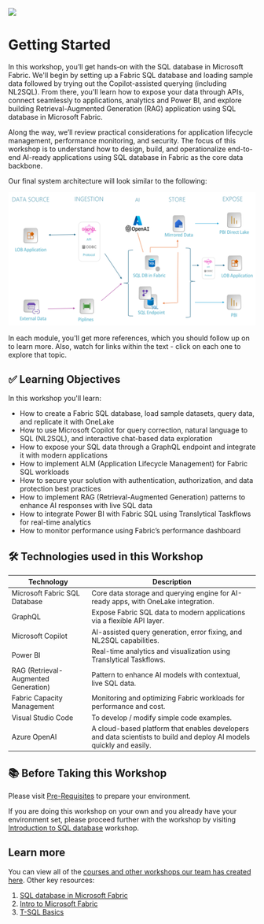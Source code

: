 ![](https://raw.githubusercontent.com/microsoft/sqlworkshops/master/graphics/microsoftlogo.png)

# Getting Started

In this workshop, you’ll get hands‑on with the SQL database in Microsoft Fabric. We'll begin by setting up a Fabric SQL database and loading sample data followed by trying out the Copilot-assisted querying (including NL2SQL). From there, you'll learn how to expose your data through APIs, connect seamlessly to applications, analytics and Power BI, and explore building Retrieval-Augmented Generation (RAG) application using SQL database in Microsoft Fabric.

Along the way, we’ll review practical considerations for application lifecycle management, performance monitoring, and security. The focus of this workshop is to understand how to design, build, and operationalize end-to-end AI-ready applications using SQL database in Fabric as the core data backbone.

Our final system architecture will look similar to the following:

<img src="../../graphics/Architecture.png" alt="image" width="600"/>

In each module, you'll get more references, which you should follow up on to learn more. Also, watch for links within the text - click on each one to explore that topic.

## ✅ Learning Objectives

In this workshop you'll learn:

- How to create a Fabric SQL database, load sample datasets, query data, and replicate it with OneLake  
- How to use Microsoft Copilot for query correction, natural language to SQL (NL2SQL), and interactive chat-based data exploration  
- How to expose your SQL data through a GraphQL endpoint and integrate it with modern applications  
- How to implement ALM (Application Lifecycle Management) for Fabric SQL workloads  
- How to secure your solution with authentication, authorization, and data protection best practices  
- How to implement RAG (Retrieval-Augmented Generation) patterns to enhance AI responses with live SQL data  
- How to integrate Power BI with Fabric SQL using Translytical Taskflows for real-time analytics    
- How to monitor performance using Fabric’s performance dashboard  

## 🛠 Technologies used in this Workshop

| Technology | Description |
|------------|-------------|
| Microsoft Fabric SQL Database | Core data storage and querying engine for AI-ready apps, with OneLake integration. |
| GraphQL | Expose Fabric SQL data to modern applications via a flexible API layer. |
| Microsoft Copilot | AI-assisted query generation, error fixing, and NL2SQL capabilities. |
| Power BI | Real-time analytics and visualization using Translytical Taskflows. |
| RAG (Retrieval-Augmented Generation) | Pattern to enhance AI models with contextual, live SQL data. |
| Fabric Capacity Management | Monitoring and optimizing Fabric workloads for performance and cost. |
| Visual Studio Code | To develop / modify simple code examples. |
| Azure OpenAI | A cloud-based platform that enables developers and data scientists to build and deploy AI models quickly and easily. |

## 📚 Before Taking this Workshop

Please visit [Pre-Requisites](../00%20-%20Pre-Requisites/00%20-%20Pre-Requisites.md) to prepare your environment.

If you are doing this workshop on your own and you already have your environment set, please proceed further with the workshop by visiting [Introduction to SQL database](../02%20-%20Introduction%20to%20SQL%20database%20in%20Fabric/02%20-%20Introduction%20to%20SQL%20database%20in%20Fabric.md) workshop.

## Learn more
You can view all of the [courses and other workshops our team has created here](https://microsoft.github.io/sqlworkshops/).
Other key resources:
1. [SQL database in Microsoft Fabric](https://learn.microsoft.com/fabric/database/sql/overview)
2. [Intro to Microsoft Fabric](https://learn.microsoft.com/fabric)  
3. [T-SQL Basics](https://learn.microsoft.com/sql/t-sql)   
